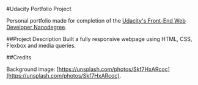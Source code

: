 #Udacity Portfolio Project

Personal portfolio made for completion of the [Udacity's Front-End Web Developer Nanodegree](https://www.udacity.com/course/front-end-web-developer-nanodegree--nd001?v=fe1).


##Project Description
Built a fully responsive webpage using HTML, CSS, Flexbox and media queries.

##Credits

Background image: [https://unsplash.com/photos/Skf7HxARcoc](https://unsplash.com/photos/Skf7HxARcoc).
